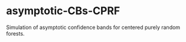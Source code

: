 # asymptotic-CBs-CPRF
Simulation of asymptotic confidence bands for centered purely random forests.
